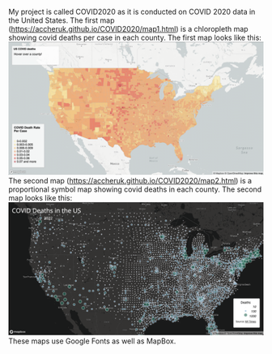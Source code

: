 My project is called COVID2020 as it is conducted on COVID 2020 data in the United States. The first map (https://accheruk.github.io/COVID2020/map1.html) is a chloropleth map showing covid deaths per case in each county.
The first map looks like this:
![Alt text](https://github.com/accheruk/COVID2020/blob/main/map1.png) 
The second map (https://accheruk.github.io/COVID2020/map2.html) is a proportional symbol map showing covid deaths in each county. 
The second map looks like this:
![Alt text](https://github.com/accheruk/COVID2020/blob/main/map2.png)
These maps use Google Fonts as well as MapBox.

[Source1]: https://github.com/nytimes/covid-19-data/blob/43d32dde2f87bd4dafbb7d23f5d9e878124018b8/live/us-counties.csv
[Source2]: https://data.census.gov/cedsci/table?g=0100000US.050000&d=ACS%205-Year%20Estimates%20Data%20Profiles&tid=ACSDP5Y2018.DP05&hidePreview=true
[Source3]: https://www.census.gov/geographies/mapping-files/time-series/geo/carto-boundary-file.html
